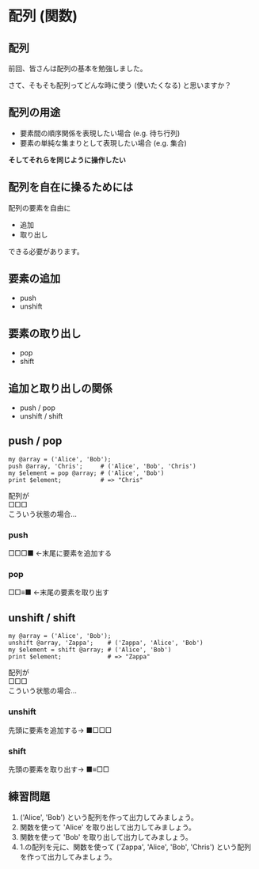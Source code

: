 # 配列 (関数)

## 配列
前回、皆さんは配列の基本を勉強しました。

さて、そもそも配列ってどんな時に使う (使いたくなる) と思いますか？

## 配列の用途
- 要素間の順序関係を表現したい場合 (e.g. 待ち行列)
- 要素の単純な集まりとして表現したい場合 (e.g. 集合)

**そしてそれらを同じように操作したい**

## 配列を自在に操るためには
配列の要素を自由に

- 追加
- 取り出し

できる必要があります。

## 要素の追加
- push
- unshift

## 要素の取り出し
- pop
- shift

## 追加と取り出しの関係
- push / pop
- unshift / shift

## push / pop

    my @array = ('Alice', 'Bob');
    push @array, 'Chris';     # ('Alice', 'Bob', 'Chris')
    my $element = pop @array; # ('Alice', 'Bob')
    print $element;           # => "Chris"

配列が  
□□□  
こういう状態の場合...
<h3>push</h3>
□□□■ ←末尾に要素を追加する
<h3>pop</h3>
□□≡■ ←末尾の要素を取り出す

## unshift / shift

    my @array = ('Alice', 'Bob');
    unshift @array, 'Zappa';    # ('Zappa', 'Alice', 'Bob')
    my $element = shift @array; # ('Alice', 'Bob')
    print $element;             # => "Zappa"

配列が  
□□□  
こういう状態の場合...
<h3>unshift</h3>
先頭に要素を追加する→ ■□□□
<h3>shift</h3>
先頭の要素を取り出す→ ■≡□□

## 練習問題

1. ('Alice', 'Bob') という配列を作って出力してみましょう。
2. 関数を使って 'Alice' を取り出して出力してみましょう。
3. 関数を使って 'Bob' を取り出して出力してみましょう。
4. 1.の配列を元に、関数を使って ('Zappa', 'Alice', 'Bob', 'Chris') という配列を作って出力してみましょう。
